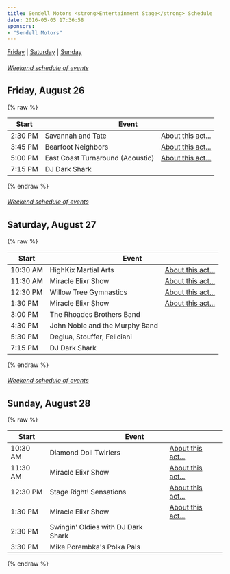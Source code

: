 ```yaml
---
title: Sendell Motors <strong>Entertainment Stage</strong> Schedule
date: 2016-05-05 17:36:58
sponsors:
- "Sendell Motors"
---
```


[Friday](#friday) | [Saturday](#saturday) | [Sunday](#sunday)


###### [Weekend schedule of events](/schedule)

<a name="friday"></a>

## Friday, August 26

{% raw %}
<table class="table table-striped">
  <thead>
    <tr>
      <th>Start</th><th colspan="2">Event</th>
    </tr>
  </thead>
  <tbody>
    <tr>
      <td>2:30 PM</td><td>Savannah and Tate</td><td><a href="/entertainment/savannah-tate" class="btn btn-primary btn-xs">About this act...</a></td>
    </tr>
    <tr>
      <td>3:45 PM</td><td>Bearfoot Neighbors</td><td><a href="/entertainment/bearfoot-neighbors" class="btn btn-primary btn-xs">About this act...</a></td>
    </tr>
    <tr>
      <td>5:00 PM</td><td>East Coast Turnaround (Acoustic)</td><td><a href="/entertainment/east-coast-turnaround" class="btn btn-primary btn-xs">About this act...</a></td>
    </tr>
    <tr>
      <td>7:15 PM</td><td>DJ Dark Shark</td><td></td>
    </tr>
  </tbody>
</table>
{% endraw %}

###### [Weekend schedule of events](/schedule)

<a name="saturday"></a>

## Saturday, August 27

{% raw %}
<table class="table table-striped">
  <thead>
    <tr>
      <th>Start</th><th colspan="2">Event</th>
    </tr>
  </thead>
  <tbody>
    <tr>
      <td>10:30 AM</td><td>HighKix Martial Arts</td><td><a href="/entertainment/highkix-martial-arts" class="btn btn-primary btn-xs">About this act...</a></td>
    </tr>
    <tr>
      <td>11:30 AM</td><td>Miracle Elixr Show</td><td><a href="/entertainment/miracle-elixr-show" class="btn btn-primary btn-xs">About this act...</a></td>
    </tr>
    <tr>
      <td>12:30 PM</td><td>Willow Tree Gymnastics</td><td><a href="/entertainment/willow-tree-gymnastics" class="btn btn-primary btn-xs">About this act...</a></td>
    </tr>
    <tr>
      <td>1:30 PM</td><td>Miracle Elixr Show</td><td><a href="/entertainment/miracle-elixr-show" class="btn btn-primary btn-xs">About this act...</a></td>
    </tr>
    <tr>
      <td>3:00 PM</td><td>The Rhoades Brothers Band</td><td></td>
    </tr>
    <tr>
      <td>4:30 PM</td><td>John Noble and the Murphy Band</td><td></td>
    </tr>
    <tr>
      <td>5:30 PM</td><td>Deglua, Stouffer, Feliciani</td><td></td>
    </tr>
    <tr>
      <td>7:15 PM</td><td>DJ Dark Shark</td><td></td>
    </tr>
  </tbody>
</table>
{% endraw %}

###### [Weekend schedule of events](/schedule)

<a name="sunday"></a>

## Sunday, August 28

{% raw %}
<table class="table table-striped">
  <thead>
    <tr>
      <th>Start</th><th colspan="2">Event</th>
    </tr>
  </thead>
  <tbody>
    <tr>
      <td>10:30 AM</td><td>Diamond Doll Twirlers</td><td><a href="/entertainment/diamond-dolls" class="btn btn-primary btn-xs">About this act...</a></td>
    </tr>
    <tr>
      <td>11:30 AM</td><td>Miracle Elixr Show</td><td><a href="/entertainment/miracle-elixr-show" class="btn btn-primary btn-xs">About this act...</a></td>
    </tr>
    <tr>
      <td>12:30 PM</td><td>Stage Right! Sensations</td><td><a href="/entertainment/stage-right-sensations" class="btn btn-primary btn-xs">About this act...</a></td>
    </tr>
    <tr>
      <td>1:30 PM</td><td>Miracle Elixr Show</td><td><a href="/entertainment/miracle-elixr-show" class="btn btn-primary btn-xs">About this act...</a></td>
    </tr>
    <tr>
      <td>2:30 PM</td><td>Swingin' Oldies with DJ Dark Shark</td><td></td>
    </tr>
    <tr>
      <td>3:30 PM</td><td>Mike Porembka's Polka Pals</td><td></td>
    </tr>
  </tbody>
</table>
{% endraw %}
